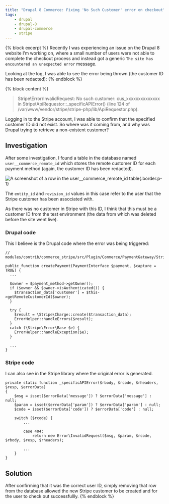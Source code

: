 ```yaml
---
title: "Drupal 8 Commerce: Fixing 'No Such Customer' error on checkout"
tags:
    - drupal
    - drupal-8
    - drupal-commerce
    - stripe
---
```

{% block excerpt %}
Recently I was experiencing an issue on the Drupal 8 website I’m working on, where a small number of users were not able to complete the checkout process and instead got a generic `The site has encountered an unexpected error` message.

Looking at the log, I was able to see the error being thrown (the customer ID has been redacted):
{% endblock %}

{% block content %}
> Stripe\Error\InvalidRequest: No such customer: cus_xxxxxxxxxxxxxx in Stripe\ApiRequestor::_specificAPIError() (line 124 of /var/www/vendor/stripe/stripe-php/lib/ApiRequestor.php).

Logging in to the Stripe account, I was able to confirm that the specified customer ID did not exist. So where was it coming from, and why was Drupal trying to retrieve a non-existent customer?

## Investigation

After some investigation, I found a table in the database named `user__commerce_remote_id` which stores the remote customer ID for each payment method (again, the customer ID has been redacted).

![A screenshot of a row in the user__commerce_remote_id table](/assets/images/blog/commerce-stripe-error/remote-id-table.png){.border.p-1}

The `entity_id` and `revision_id` values in this case refer to the user that the Stripe customer has been associated with.

As there was no customer in Stripe with this ID, I think that this must be a customer ID from the test environment (the data from which was deleted before the site went live).

### Drupal code

This I believe is the Drupal code where the error was being triggered:

```language-php
// modules/contrib/commerce_stripe/src/Plugin/Commerce/PaymentGateway/Stripe.php

public function createPayment(PaymentInterface $payment, $capture = TRUE) {
  ...

  $owner = $payment_method->getOwner();
  if ($owner && $owner->isAuthenticated()) {
    $transaction_data['customer'] = $this->getRemoteCustomerId($owner);
  }

  try {
    $result = \Stripe\Charge::create($transaction_data);
    ErrorHelper::handleErrors($result);
  }
  catch (\Stripe\Error\Base $e) {
    ErrorHelper::handleException($e);
  }

  ...
}
```

### Stripe code

I can also see in the Stripe library where the original error is generated.

```language-php
private static function _specificAPIError($rbody, $rcode, $rheaders, $resp, $errorData)
{
    $msg = isset($errorData['message']) ? $errorData['message'] : null;
    $param = isset($errorData['param']) ? $errorData['param'] : null;
    $code = isset($errorData['code']) ? $errorData['code'] : null;

    switch ($rcode) {
        ...

        case 404:
            return new Error\InvalidRequest($msg, $param, $rcode, $rbody, $resp, $rheaders);

        ...
    }
}
```

## Solution

After confirming that it was the correct user ID, simply removing that row from the database allowed the new Stripe customer to be created and for the user to check out successfullly.
{% endblock %}
